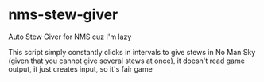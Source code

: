 # nms-stew-giver
Auto Stew Giver for NMS cuz I'm lazy

This script simply constantly clicks in intervals to give stews in No Man Sky (given that you cannot give several stews at once), it doesn't read game output, it just creates input, so it's fair game

